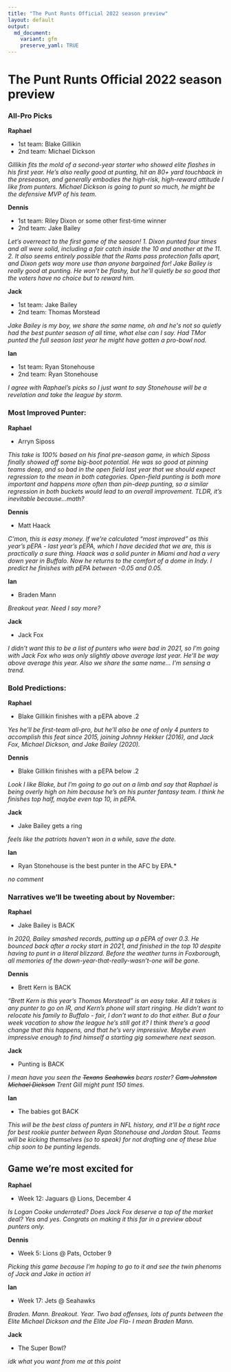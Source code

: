 ```yaml
---
title: "The Punt Runts Official 2022 season preview"
layout: default
output:
  md_document:
    variant: gfm
    preserve_yaml: TRUE
---
```

# The Punt Runts Official 2022 season preview

### All-Pro Picks

**Raphael**
* 1st team: Blake Gillikin
* 2nd team: Michael Dickson

*Gillikin fits the mold of a second-year starter who showed elite flashes in his first year. He’s also really good at punting, hit an 80+ yard touchback in the preseason, and generally embodies the high-risk, high-reward attitude I like from punters. Michael Dickson is going to punt so much, he might be the defensive MVP of his team.*

**Dennis**
* 1st team: Riley Dixon or some other first-time winner
* 2nd team: Jake Bailey

*Let’s overreact to the first game of the season!*
*1. Dixon punted four times and all were solid, including a fair catch inside the 10 and another at the 11.*
*2. It also seems entirely possible that the Rams pass protection falls apart, and Dixon gets way more use than anyone bargained for!*
*Jake Bailey is really good at punting. He won’t be flashy, but he’ll quietly be so good that the voters have no choice but to reward him.*

**Jack**
* 1st team: Jake Bailey
* 2nd team: Thomas Morstead

*Jake Bailey is my boy, we share the same name, oh and he's not so quietly had the best punter season of all time, what else can I say. Had TMor punted the full season last year he might have gotten a pro-bowl nod.*

**Ian**
* 1st team: Ryan Stonehouse
* 2nd team: Ryan Stonehouse

*I agree with Raphael’s picks so I just want to say Stonehouse will be a revelation and take the league by storm.* 

### Most Improved Punter:

**Raphael**
* Arryn Siposs

*This take is 100% based on his final pre-season game, in which Siposs finally showed off some big-boot potential. He was so good at pinning teams deep, and so bad in the open field last year that we should expect regression to the mean in both categories. Open-field punting is both more important and happens more often than pin-deep punting, so a similar regression in both buckets would lead to an overall improvement. TLDR, it’s inevitable because…math?*

**Dennis**
* Matt Haack

*C’mon, this is easy money. If we’re calculated “most improved” as this year’s pEPA - last year’s pEPA, which I have decided that we are, this is practically a sure thing. Haack was a solid punter in Miami and had a very down year in Buffalo. Now he returns to the comfort of a dome in Indy. I predict he finishes with pEPA between -0.05 and 0.05.*

**Ian**
* Braden Mann

*Breakout year. Need I say more?*

**Jack**

* Jack Fox

*I didn't want this to be a list of punters who were bad in 2021, so I'm going with Jack Fox who was only slightly above average last year. He'll be way above average this year. Also we share the same name... I'm sensing a trend.*



### Bold Predictions:

**Raphael**
* Blake Gillikin finishes with a pEPA above .2

*Yes he’ll be first-team all-pro, but he’ll also be one of only 4 punters to accomplish this feat since 2015, joining Johnny Hekker (2016), and Jack Fox, Michael Dickson, and Jake Bailey (2020).*

**Dennis**
* Blake Gillikin finishes with a pEPA below .2

*Look I like Blake, but I’m going to go out on a limb and say that Raphael is being overly high on him because he’s on his punter fantasy team. I think he finishes top half, maybe even top 10, in pEPA.*

**Jack**
* Jake Bailey gets a ring

*feels like the patriots haven't won in a while, save the date.*


**Ian**
* Ryan Stonehouse is the best punter in the AFC by EPA.*

*no comment*

### Narratives we’ll be tweeting about by November:

**Raphael**
* Jake Bailey is BACK

*In 2020, Bailey smashed records, putting up a pEPA of over 0.3. He bounced back after a rocky start in 2021, and finished in the top 10 despite having to punt in a literal blizzard. Before the weather turns in Foxborough, all memories of the down-year-that-really-wasn’t-one will be gone.*

**Dennis**
* Brett Kern is BACK

*“Brett Kern is this year’s Thomas Morstead” is an easy take. All it takes is any punter to go on IR, and Kern’s phone will start ringing. He didn’t want to relocate his family to Buffalo - fair, I don’t want to do that either. But a four week vacation to show the league he’s still got it? I think there’s a good change that this happens, and that he’s very impressive. Maybe even impressive enough to find himself a starting gig somewhere next season.*

**Jack**
* Punting is BACK

*I mean have you seen the ~~Texans~~ ~~Seahawks~~ bears roster? ~~Cam Johnston~~ ~~Michael Dickson~~ Trent Gill might punt 150 times.*

**Ian** 
* The babies got BACK

*This will be the best class of punters in NFL history, and it’ll be a tight race for best rookie punter between Ryan Stonehouse and Jordan Stout. Teams will be kicking themselves (so to speak) for not drafting one of these blue chip soon to be punting legends.* 


## Game we’re most excited for

**Raphael**
* Week 12: Jaguars @ Lions, December 4

*Is Logan Cooke underrated? Does Jack Fox deserve a top of the market deal? Yes and yes. Congrats on making it this far in a preview about punters only.*

**Dennis**
* Week 5: Lions @ Pats, October 9

*Picking this game because I’m hoping to go to it and see the twin phenoms of Jack and Jake in action irl*

**Ian** 

* Week 17: Jets @ Seahawks

*Braden. Mann. Breakout. Year. Two bad offenses, lots of punts between the Elite Michael Dickson and the Elite Joe Fla- I mean Braden Mann.*

**Jack**

* The Super Bowl?

*idk what you want from me at this point*

